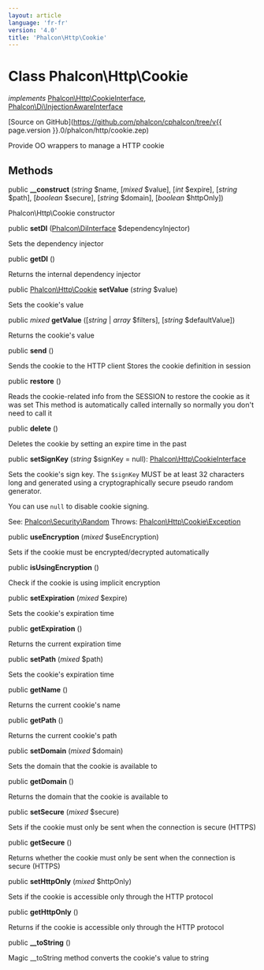 ```yaml
---
layout: article
language: 'fr-fr'
version: '4.0'
title: 'Phalcon\Http\Cookie'
---
```

# Class **Phalcon\Http\Cookie**

*implements* [Phalcon\Http\CookieInterface](Phalcon_Http_CookieInterface), [Phalcon\Di\InjectionAwareInterface](Phalcon_Di_InjectionAwareInterface)

[Source on GitHub](https://github.com/phalcon/cphalcon/tree/v{{ page.version }}.0/phalcon/http/cookie.zep)

Provide OO wrappers to manage a HTTP cookie

## Methods

public **__construct** (*string* $name, [*mixed* $value], [*int* $expire], [*string* $path], [*boolean* $secure], [*string* $domain], [*boolean* $httpOnly])

Phalcon\Http\Cookie constructor

public **setDI** ([Phalcon\DiInterface](Phalcon_DiInterface) $dependencyInjector)

Sets the dependency injector

public **getDI** ()

Returns the internal dependency injector

public [Phalcon\Http\Cookie](Phalcon_Http_Cookie) **setValue** (*string* $value)

Sets the cookie's value

public *mixed* **getValue** ([*string* | *array* $filters], [*string* $defaultValue])

Returns the cookie's value

public **send** ()

Sends the cookie to the HTTP client Stores the cookie definition in session

public **restore** ()

Reads the cookie-related info from the SESSION to restore the cookie as it was set This method is automatically called internally so normally you don't need to call it

public **delete** ()

Deletes the cookie by setting an expire time in the past

public **setSignKey** (*string* $signKey = null): [Phalcon\Http\CookieInterface](Phalcon_Http_CookieInterface)

Sets the cookie's sign key. The `$signKey` MUST be at least 32 characters long and generated using a cryptographically secure pseudo random generator.

You can use `null` to disable cookie signing.

See: [Phalcon\Security\Random](Phalcon_Security_Random) Throws: [Phalcon\Http\Cookie\Exception](Phalcon_Http_Cookie_Exception)

public **useEncryption** (*mixed* $useEncryption)

Sets if the cookie must be encrypted/decrypted automatically

public **isUsingEncryption** ()

Check if the cookie is using implicit encryption

public **setExpiration** (*mixed* $expire)

Sets the cookie's expiration time

public **getExpiration** ()

Returns the current expiration time

public **setPath** (*mixed* $path)

Sets the cookie's expiration time

public **getName** ()

Returns the current cookie's name

public **getPath** ()

Returns the current cookie's path

public **setDomain** (*mixed* $domain)

Sets the domain that the cookie is available to

public **getDomain** ()

Returns the domain that the cookie is available to

public **setSecure** (*mixed* $secure)

Sets if the cookie must only be sent when the connection is secure (HTTPS)

public **getSecure** ()

Returns whether the cookie must only be sent when the connection is secure (HTTPS)

public **setHttpOnly** (*mixed* $httpOnly)

Sets if the cookie is accessible only through the HTTP protocol

public **getHttpOnly** ()

Returns if the cookie is accessible only through the HTTP protocol

public **__toString** ()

Magic __toString method converts the cookie's value to string